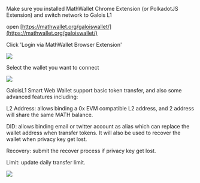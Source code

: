 Make sure you installed MathWallet Chrome Extension (or PolkadotJS Extension) and switch network to Galois L1

open [https://mathwallet.org/galoiswallet/](https://mathwallet.org/galoiswallet/)

Click 'Login via MathWallet Browser Extension'

![](http://qiniu.eth.fm/2021-03-29-16170143743965.jpg)

Select the wallet you want to connect

![](http://qiniu.eth.fm/2021-03-29-16170144183577.jpg)

GaloisL1 Smart Web Wallet support basic token transfer, and also some advanced features including:

L2 Address: allows binding a 0x EVM compatible L2 address, and 2 address will share the same MATH balance.

DID: allows binding email or twitter account as alias which can replace the wallet address when transfer tokens. It will also be used to recover the wallet when privacy key get lost.

Recovery: submit the recover process if privacy key get lost.

Limit: update daily transfer limit.

![](http://qiniu.eth.fm/2021-03-29-16170146079705.jpg)
